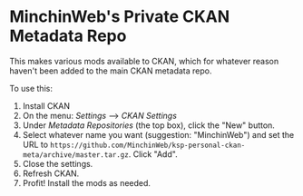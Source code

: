 # MinchinWeb's Private CKAN Metadata Repo

This makes various mods available to CKAN, which for whatever reason haven't
been added to the main CKAN metadata repo.

To use this:

1. Install CKAN
2. On the menu: *Settings* --> *CKAN Settings*
3. Under *Metadata Repositories* (the top box), click the "New" button.
4. Select whatever name you want (suggestion: "MinchinWeb") and set the URL to
   `https://github.com/MinchinWeb/ksp-personal-ckan-meta/archive/master.tar.gz`.
   Click "Add".
5. Close the settings.
6. Refresh CKAN.
7. Profit! Install the mods as needed.

